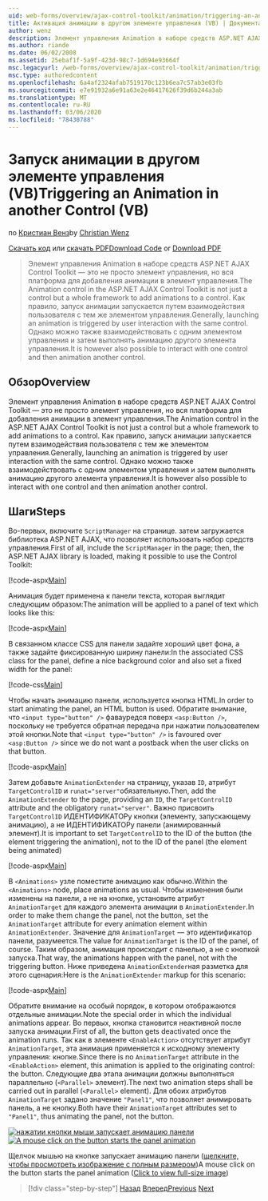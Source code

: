 ```yaml
---
uid: web-forms/overview/ajax-control-toolkit/animation/triggering-an-animation-in-another-control-vb
title: Активация анимации в другом элементе управления (VB) | Документация Майкрософт
author: wenz
description: Элемент управления Animation в наборе средств ASP.NET AJAX Control Toolkit — это не просто элемент управления, но вся платформа для добавления анимации в элемент управления. Как правило, запуск...
ms.author: riande
ms.date: 06/02/2008
ms.assetid: 25ebaf1f-5a9f-423d-98c7-1d694e93664f
msc.legacyurl: /web-forms/overview/ajax-control-toolkit/animation/triggering-an-animation-in-another-control-vb
msc.type: authoredcontent
ms.openlocfilehash: 6a4af2324afab7519170c123b6ea7c57ab3e03fb
ms.sourcegitcommit: e7e91932a6e91a63e2e46417626f39d6b244a3ab
ms.translationtype: MT
ms.contentlocale: ru-RU
ms.lasthandoff: 03/06/2020
ms.locfileid: "78430788"
---
```

# <a name="triggering-an-animation-in-another-control-vb"></a><span data-ttu-id="8b5c9-104">Запуск анимации в другом элементе управления (VB)</span><span class="sxs-lookup"><span data-stu-id="8b5c9-104">Triggering an Animation in another Control (VB)</span></span>

<span data-ttu-id="8b5c9-105">по [Кристиан Венз](https://github.com/wenz)</span><span class="sxs-lookup"><span data-stu-id="8b5c9-105">by [Christian Wenz](https://github.com/wenz)</span></span>

<span data-ttu-id="8b5c9-106">[Скачать код](https://download.microsoft.com/download/f/9/a/f9a26acd-8df4-4484-8a18-199e4598f411/Animation8.vb.zip) или [скачать PDF](https://download.microsoft.com/download/6/7/1/6718d452-ff89-4d3f-a90e-c74ec2d636a3/animation8VB.pdf)</span><span class="sxs-lookup"><span data-stu-id="8b5c9-106">[Download Code](https://download.microsoft.com/download/f/9/a/f9a26acd-8df4-4484-8a18-199e4598f411/Animation8.vb.zip) or [Download PDF](https://download.microsoft.com/download/6/7/1/6718d452-ff89-4d3f-a90e-c74ec2d636a3/animation8VB.pdf)</span></span>

> <span data-ttu-id="8b5c9-107">Элемент управления Animation в наборе средств ASP.NET AJAX Control Toolkit — это не просто элемент управления, но вся платформа для добавления анимации в элемент управления.</span><span class="sxs-lookup"><span data-stu-id="8b5c9-107">The Animation control in the ASP.NET AJAX Control Toolkit is not just a control but a whole framework to add animations to a control.</span></span> <span data-ttu-id="8b5c9-108">Как правило, запуск анимации запускается путем взаимодействия пользователя с тем же элементом управления.</span><span class="sxs-lookup"><span data-stu-id="8b5c9-108">Generally, launching an animation is triggered by user interaction with the same control.</span></span> <span data-ttu-id="8b5c9-109">Однако можно также взаимодействовать с одним элементом управления и затем выполнять анимацию другого элемента управления.</span><span class="sxs-lookup"><span data-stu-id="8b5c9-109">It is however also possible to interact with one control and then animation another control.</span></span>

## <a name="overview"></a><span data-ttu-id="8b5c9-110">Обзор</span><span class="sxs-lookup"><span data-stu-id="8b5c9-110">Overview</span></span>

<span data-ttu-id="8b5c9-111">Элемент управления Animation в наборе средств ASP.NET AJAX Control Toolkit — это не просто элемент управления, но вся платформа для добавления анимации в элемент управления.</span><span class="sxs-lookup"><span data-stu-id="8b5c9-111">The Animation control in the ASP.NET AJAX Control Toolkit is not just a control but a whole framework to add animations to a control.</span></span> <span data-ttu-id="8b5c9-112">Как правило, запуск анимации запускается путем взаимодействия пользователя с тем же элементом управления.</span><span class="sxs-lookup"><span data-stu-id="8b5c9-112">Generally, launching an animation is triggered by user interaction with the same control.</span></span> <span data-ttu-id="8b5c9-113">Однако можно также взаимодействовать с одним элементом управления и затем выполнять анимацию другого элемента управления.</span><span class="sxs-lookup"><span data-stu-id="8b5c9-113">It is however also possible to interact with one control and then animation another control.</span></span>

## <a name="steps"></a><span data-ttu-id="8b5c9-114">Шаги</span><span class="sxs-lookup"><span data-stu-id="8b5c9-114">Steps</span></span>

<span data-ttu-id="8b5c9-115">Во-первых, включите `ScriptManager` на странице. затем загружается библиотека ASP.NET AJAX, что позволяет использовать набор средств управления.</span><span class="sxs-lookup"><span data-stu-id="8b5c9-115">First of all, include the `ScriptManager` in the page; then, the ASP.NET AJAX library is loaded, making it possible to use the Control Toolkit:</span></span>

[!code-aspx[Main](triggering-an-animation-in-another-control-vb/samples/sample1.aspx)]

<span data-ttu-id="8b5c9-116">Анимация будет применена к панели текста, которая выглядит следующим образом:</span><span class="sxs-lookup"><span data-stu-id="8b5c9-116">The animation will be applied to a panel of text which looks like this:</span></span>

[!code-aspx[Main](triggering-an-animation-in-another-control-vb/samples/sample2.aspx)]

<span data-ttu-id="8b5c9-117">В связанном классе CSS для панели задайте хороший цвет фона, а также задайте фиксированную ширину панели:</span><span class="sxs-lookup"><span data-stu-id="8b5c9-117">In the associated CSS class for the panel, define a nice background color and also set a fixed width for the panel:</span></span>

[!code-css[Main](triggering-an-animation-in-another-control-vb/samples/sample3.css)]

<span data-ttu-id="8b5c9-118">Чтобы начать анимацию панели, используется кнопка HTML.</span><span class="sxs-lookup"><span data-stu-id="8b5c9-118">In order to start animating the panel, an HTML button is used.</span></span> <span data-ttu-id="8b5c9-119">Обратите внимание, что `<input type="button" />` фавауредся поверх `<asp:Button />`, поскольку не требуется обратная передача при нажатии пользователем этой кнопки.</span><span class="sxs-lookup"><span data-stu-id="8b5c9-119">Note that `<input type="button" />` is favoured over `<asp:Button />` since we do not want a postback when the user clicks on that button.</span></span>

[!code-aspx[Main](triggering-an-animation-in-another-control-vb/samples/sample4.aspx)]

<span data-ttu-id="8b5c9-120">Затем добавьте `AnimationExtender` на страницу, указав `ID`, атрибут `TargetControlID` и `runat="server"`обязательную.</span><span class="sxs-lookup"><span data-stu-id="8b5c9-120">Then, add the `AnimationExtender` to the page, providing an `ID`, the `TargetControlID` attribute and the obligatory `runat="server"`.</span></span> <span data-ttu-id="8b5c9-121">Важно присвоить `TargetControlID` ИДЕНТИФИКАТОРу кнопки (элементу, запускающему анимацию), а не ИДЕНТИФИКАТОРу панели (анимированный элемент).</span><span class="sxs-lookup"><span data-stu-id="8b5c9-121">It is important to set `TargetControlID` to the ID of the button (the element triggering the animation), not to the ID of the panel (the element being animated)</span></span>

[!code-aspx[Main](triggering-an-animation-in-another-control-vb/samples/sample5.aspx)]

<span data-ttu-id="8b5c9-122">В `<Animations>` узле поместите анимацию как обычно.</span><span class="sxs-lookup"><span data-stu-id="8b5c9-122">Within the `<Animations>` node, place animations as usual.</span></span> <span data-ttu-id="8b5c9-123">Чтобы изменения были изменены на панели, а не на кнопке, установите атрибут `AnimationTarget` для каждого элемента анимации в `AnimationExtender`.</span><span class="sxs-lookup"><span data-stu-id="8b5c9-123">In order to make them change the panel, not the button, set the `AnimationTarget` attribute for every animation element within `AnimationExtender`.</span></span> <span data-ttu-id="8b5c9-124">Значение для `AnimationTarget` — это идентификатор панели, разумеется.</span><span class="sxs-lookup"><span data-stu-id="8b5c9-124">The value for `AnimationTarget` is the ID of the panel, of course.</span></span> <span data-ttu-id="8b5c9-125">Таким образом, анимация происходит с панелью, а не с кнопкой запуска.</span><span class="sxs-lookup"><span data-stu-id="8b5c9-125">That way, the animations happen with the panel, not with the triggering button.</span></span> <span data-ttu-id="8b5c9-126">Ниже приведена `AnimationExtender`ная разметка для этого сценария:</span><span class="sxs-lookup"><span data-stu-id="8b5c9-126">Here is the `AnimationExtender` markup for this scenario:</span></span>

[!code-aspx[Main](triggering-an-animation-in-another-control-vb/samples/sample6.aspx)]

<span data-ttu-id="8b5c9-127">Обратите внимание на особый порядок, в котором отображаются отдельные анимации.</span><span class="sxs-lookup"><span data-stu-id="8b5c9-127">Note the special order in which the individual animations appear.</span></span> <span data-ttu-id="8b5c9-128">Во первых, кнопка становится неактивной после запуска анимации.</span><span class="sxs-lookup"><span data-stu-id="8b5c9-128">First of all, the button gets deactivated once the animation runs.</span></span> <span data-ttu-id="8b5c9-129">Так как в элементе `<EnableAction>` отсутствует атрибут `AnimationTarget`, эта анимация применяется к исходному элементу управления: кнопке.</span><span class="sxs-lookup"><span data-stu-id="8b5c9-129">Since there is no `AnimationTarget` attribute in the `<EnableAction>` element, this animation is applied to the originating control: the button.</span></span> <span data-ttu-id="8b5c9-130">Следующие два этапа анимации должны выполняться параллельно (`<Parallel>` элемент).</span><span class="sxs-lookup"><span data-stu-id="8b5c9-130">The next two animation steps shall be carried out in parallel (`<Parallel>` element).</span></span> <span data-ttu-id="8b5c9-131">Для обоих атрибутов `AnimationTarget` задано значение `"Panel1"`, что позволяет анимировать панель, а не кнопку.</span><span class="sxs-lookup"><span data-stu-id="8b5c9-131">Both have their `AnimationTarget` attributes set to `"Panel1"`, thus animating the panel, not the button.</span></span>

<span data-ttu-id="8b5c9-132">[![нажатии кнопки мыши запускает анимацию панели](triggering-an-animation-in-another-control-vb/_static/image2.png)](triggering-an-animation-in-another-control-vb/_static/image1.png)</span><span class="sxs-lookup"><span data-stu-id="8b5c9-132">[![A mouse click on the button starts the panel animation](triggering-an-animation-in-another-control-vb/_static/image2.png)](triggering-an-animation-in-another-control-vb/_static/image1.png)</span></span>

<span data-ttu-id="8b5c9-133">Щелчок мышью на кнопке запускает анимацию панели ([щелкните, чтобы просмотреть изображение с полным размером](triggering-an-animation-in-another-control-vb/_static/image3.png))</span><span class="sxs-lookup"><span data-stu-id="8b5c9-133">A mouse click on the button starts the panel animation ([Click to view full-size image](triggering-an-animation-in-another-control-vb/_static/image3.png))</span></span>

> [!div class="step-by-step"]
> <span data-ttu-id="8b5c9-134">[Назад](disabling-actions-during-animation-vb.md)
> [Вперед](modifying-animations-from-the-server-side-vb.md)</span><span class="sxs-lookup"><span data-stu-id="8b5c9-134">[Previous](disabling-actions-during-animation-vb.md)
[Next](modifying-animations-from-the-server-side-vb.md)</span></span>
